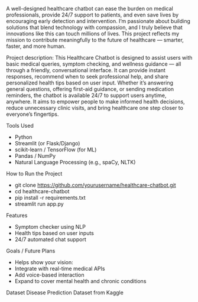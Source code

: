 A well-designed healthcare chatbot can ease the burden on medical professionals, provide 24/7 support to patients, and even save lives by encouraging early detection and intervention.
I’m passionate about building solutions that blend technology with compassion, and I truly believe that innovations like this can touch millions of lives.
This project reflects my mission to contribute meaningfully to the future of healthcare — smarter, faster, and more human.

  
Project description: 
This Healthcare Chatbot is designed to assist users with basic medical queries, symptom checking, and wellness guidance — all through a friendly, conversational interface. It can provide instant responses, recommend when to seek professional help, and share personalized health tips based on user input.
Whether it’s answering general questions, offering first-aid guidance, or sending medication reminders, the chatbot is available 24/7 to support users anytime, anywhere.
It aims to empower people to make informed health decisions, reduce unnecessary clinic visits, and bring healthcare one step closer to everyone’s fingertips.

Tools Used
- Python
- Streamlit (or Flask/Django)
- scikit-learn / TensorFlow (for ML)
- Pandas / NumPy
- Natural Language Processing (e.g., spaCy, NLTK)

How to Run the Project
- git clone https://github.com/yourusername/healthcare-chatbot.git
- cd healthcare-chatbot
- pip install -r requirements.txt
- streamlit run app.py

Features
- Symptom checker using NLP
- Health tips based on user inputs
- 24/7 automated chat support

Goals / Future Plans
- Helps show your vision:
- Integrate with real-time medical APIs
- Add voice-based interaction
- Expand to cover mental health and chronic conditions

Dataset
 Disease Prediction Dataset from Kaggle
